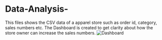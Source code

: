 # Data-Analysis-
This files shows the CSV data of a apparel store such as order id, category, sales numbers etc. The Dashboard is created to get clarity about how the store owner can increase the sales numbers.
![Dashboard](https://github.com/shubhamsharma111/Data-Analysis-/assets/117709421/d4defd21-587a-45b6-9fc9-df29c9125f4f)
